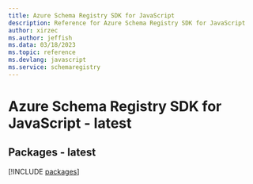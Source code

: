 ```yaml
---
title: Azure Schema Registry SDK for JavaScript
description: Reference for Azure Schema Registry SDK for JavaScript
author: xirzec
ms.author: jeffish
ms.data: 03/18/2023
ms.topic: reference
ms.devlang: javascript
ms.service: schemaregistry
---
```

# Azure Schema Registry SDK for JavaScript - latest
## Packages - latest
[!INCLUDE [packages](schema-registry-index.md)]